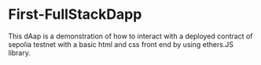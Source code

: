 # First-FullStackDapp
This dAap is a demonstration of how to interact with a deployed contract of sepolia testnet with a basic html and css front end by using ethers.JS library. 
